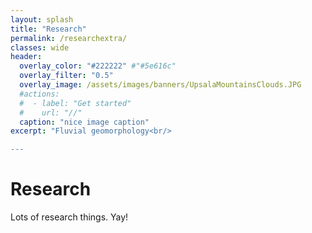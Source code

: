 ```yaml
---
layout: splash
title: "Research"
permalink: /researchextra/
classes: wide
header:
  overlay_color: "#222222" #"#5e616c"
  overlay_filter: "0.5"
  overlay_image: /assets/images/banners/UpsalaMountainsClouds.JPG
  #actions:
  #  - label: "Get started"
  #    url: "//"
  caption: "nice image caption"
excerpt: "Fluvial geomorphology<br/>

---
```


# Research

Lots of research things. Yay!
